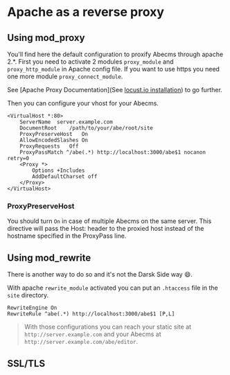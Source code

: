# Apache as a reverse proxy

## Using mod_proxy

You'll find here the default configuration to proxify Abecms through apache 2.*.
First you need to activate 2 modules `proxy_module` and `proxy_http_module` in Apache config file. If you want to use https you need one more module `proxy_connect_module`.

See [Apache Proxy Documentation](See [locust.io installation](http://docs.locust.io/en/latest/installation.html)) to go further.

Then you can configure your vhost for your Abecms.

```apacheconf
<VirtualHost *:80>
    ServerName	server.example.com
    DocumentRoot	/path/to/your/abe/root/site
    ProxyPreserveHost	On
    AllowEncodedSlashes	On
    ProxyRequests	Off
    ProxyPassMatch ^/abe(.*) http://localhost:3000/abe$1 nocanon retry=0
    <Proxy *>
        Options +Includes
        AddDefaultCharset off
    </Proxy>
</VirtualHost>
```
### ProxyPreserveHost

You should turn `On` in case of multiple Abecms on the same server. This directive will pass the Host: header to the proxied host instead of the hostname specified in the ProxyPass line. 

### 

## Using mod_rewrite

There is another way to do so and it's not the Darsk Side way 😄. 

With apache `rewrite_module` activated you can put an `.htaccess` file in the `site` directory.

```apacheconf
RewriteEngine On
RewriteRule ^abe(.*) http://localhost:3000/abe$1 [P,L]
```

> With those configurations you can reach your static site at `http://server.example.com` and your Abecms at `http://server.example.com/abe/editor`.

## SSL/TLS

